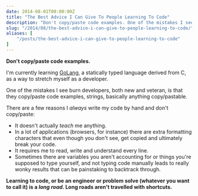 ```yaml
---
date: 2014-08-01T00:00:00Z
title: "The Best Advice I Can Give To People Learning To Code"
description: "Don't copy/paste code examples. One of the mistakes I see burn developers, both new and veteran, is that they copy/paste code examples, strings, basically anything copy/pastable."
slug: "/2014/08/the-best-advice-i-can-give-to-people-learning-to-code/"
aliases: [
    "/posts/the-best-advice-i-can-give-to-people-learning-to-code"
]
---
```


__Don't copy/paste code examples.__

I'm currently learning [GoLang](http://golang.org/), a statically typed language derived from C, as a way to stretch myself as a developer.

One of the mistakes I see burn developers, both new and veteran, is that they copy/paste code examples, strings, basically anything copy/pastable.

There are a few reasons I _always_ write my code by hand and don't copy/paste:

- It doesn't actually _teach_ me anything.
- In a lot of applications (browsers, for instance) there are extra formatting characters that even though you don't see, get copied and ultimately break your code.
- It requires me to read, write and understand every line.
- Sometimes there are variables you aren't accounting for or things you're supposed to type yourself, and not typing code manually leads to really wonky results that can be painstaking to backtrack through.

__Learning to code, or be an engineer or problem solve (whatever you want to call it) is a _long road_. Long roads aren't travelled with shortcuts.__
